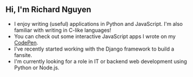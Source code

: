 ## Hi, I'm Richard Nguyen

* I enjoy writing (useful) applications in Python and JavaScript. I'm also familiar with writing in C-like languages!
* You can check out some interactive JavaScript apps I wrote on my [CodePen](https://codepen.io/captain-chen/pens/showcase).
* I've recently started working with the Django framework to build a fansite.
* I'm currently looking for a role in IT or backend web development using Python or Node.js.
